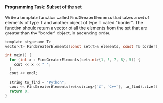 #### Programming Task: Subset of the set ####

Write a template function called FindGreaterElements that takes a set of elements of type T and another object of type T called "border". The function should return a vector of all the elements from the set that are greater than the "border" object, in ascending order.

```objectivec
template <typename T>
vector<T> FindGreaterElements(const set<T>& elements, const T& border);

int main() {
  for (int x : FindGreaterElements(set<int>{1, 5, 7, 8}, 5)) {
    cout << x << " ";
  }
  cout << endl;
  
  string to_find = "Python";
  cout << FindGreaterElements(set<string>{"C", "C++"}, to_find).size() << endl;
  return 0;
}

```
